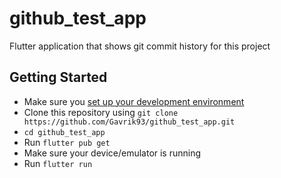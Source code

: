 # github_test_app
Flutter application that shows git commit history for this project

## Getting Started
* Make sure you [set up your development environment](https://flutter.io/setup)
* Clone this repository using `git clone https://github.com/Gavrik93/github_test_app.git`
* `cd github_test_app`
* Run `flutter pub get`
* Make sure your device/emulator is running
* Run `flutter run`
